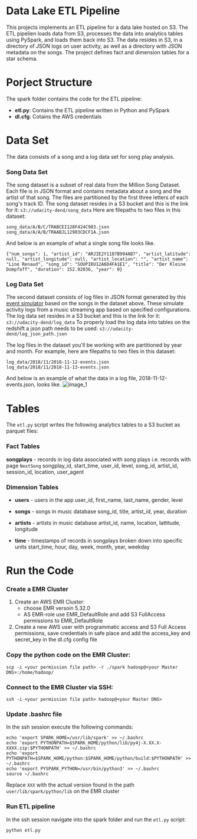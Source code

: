 # Data Lake ETL Pipeline
This projects implements an ETL pipeline for a data lake hosted on S3. The ETL pipelien loads data from S3, processes 
the data into analytics tables using PySpark, and loads them back into S3.  The data resides in S3, in a directory of 
JSON logs on user activity, as well as a directory with JSON metadata on the songs. The project defines fact and 
dimension tables for a star schema.

# Porject Structure
The spark folder contains the code for the ETL pipeline:
- **etl.py**: Contains the ETL pipeline written in Python and PySpark
- **dl.cfg**: Cotains the AWS credentials

# Data Set
The data consists of a song and a log data set for song play analysis.

### Song Data Set
The song dataset is a subset of real data from the Million Song Dataset. Each file is in JSON format and contains metadata about a song and the artist of that song. The files are partitioned by the first three letters of each song's track ID.
The song dataset resides in a S3 bucket and this is the link for it:
```s3://udacity-dend/song_data```
Here are filepaths to two files in this dataset:
```
song_data/A/B/C/TRABCEI128F424C983.json
song_data/A/A/B/TRAABJL12903CDCF1A.json
```
And below is an example of what a single song file looks like.
```
{"num_songs": 1, "artist_id": "ARJIE2Y1187B994AB7", "artist_latitude": null, "artist_longitude": null, "artist_location": "", "artist_name": "Line Renaud", "song_id": "SOUPIRU12A6D4FA1E1", "title": "Der Kleine Dompfaff", "duration": 152.92036, "year": 0}
```

### Log Data Set
The second dataset consists of log files in JSON format generated by this [event simulator](https://github.com/Interana/eventsim) based on the songs in the dataset above. These simulate activity logs from a music streaming app based on specified configurations.
The log data set resides in a S3 bucket and this is the link for it:
```s3://udacity-dend/log_data```
To properly load the log data into tables on the redshift a json path needs to be used:
```s3://udacity-dend/log_json_path.json```

The log files in the dataset you'll be working with are partitioned by year and month. For example, here are filepaths to two files in this dataset:
```
log_data/2018/11/2018-11-12-events.json
log_data/2018/11/2018-11-13-events.json
```
And below is an example of what the data in a log file, 2018-11-12-events.json, looks like.
![image_1](img/log_data_example.png)

# Tables
The ```etl.py``` script writes the following analytics tables to a S3 bucket as parquet files:

### Fact Tables
**songplays** - records in log data associated with song plays i.e. records with page ```NextSong```
songplay_id, start_time, user_id, level, song_id, artist_id, session_id, location, user_agent

### Dimension Tables
- **users** - users in the app
user_id, first_name, last_name, gender, level

- **songs** - songs in music database
song_id, title, artist_id, year, duration

- **artists** - artists in music database
artist_id, name, location, lattitude, longitude

- **time** - timestamps of records in songplays broken down into specific units
start_time, hour, day, week, month, year, weekday


# Run the Code

### Create a EMR Cluster
1. Create an AWS EMR Cluster:
   - choose EMR versoin 5.32.0
   - AS EMR-role use EMR_DefaultRole and add S3 FullAccess permissions to EMR_DefaultRole
2. Create a new AWS user with programmatic access and S3 Full Access permissions, save credentials in safe place and add the access_key and secret_key in the dl.cfg config file

### Copy the python code on the EMR Cluster:
```
scp -i <your permission file path> -r ./spark hadoop@<your Master DNS>:/home/hadoop/
```

### Connect to the EMR Cluster via SSH:
```
ssh -i <your permission file path> hadoop@<your Master DNS>
```
### Update .bashrc file
In the ssh session execute the following commands:
```
echo 'export SPARK_HOME=/usr/lib/spark' >> ~/.bashrc 
echo 'export PYTHONPATH=$SPARK_HOME/python/lib/py4j-X.XX.X-XXXX.zip:$PYTHONPATH' >> ~/.bashrc
echo 'export PYTHONPATH=$SPARK_HOME/python:$SPARK_HOME/python/build:$PYTHONPATH' >> ~/.bashrc
echo 'export PYSPARK_PYTHON=/usr/bin/python3' >> ~/.bashrc
source ~/.bashrc
```
Replace `XXX` with the actual version  found in the path `user/lib/spark/python/lib` on the EMR cluster

### Run ETL pipeline
In the ssh session navigate into the spark folder and run the `etl.py` script:
```
python etl.py
```


